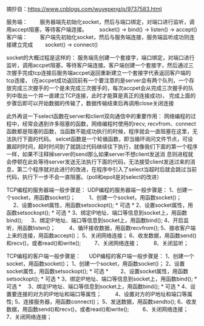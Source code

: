 摘抄自：https://www.cnblogs.com/wuyepeng/p/9737583.html

服务端：
　　服务器端先初始化socket，然后与端口绑定，对端口进行监听，调用accept阻塞，等待客户端连接。
　　socket() -> bind() -> listen() -> accept()
客户端：
　　客户端先初始化socket，然后与服务端连接，服务端监听成功则连接建立完成
　　socket() -> connect()

socket的大概过程是这样的：
	服务端先创建一个套接字，端口绑定，对端口进行监听，调用accpet阻塞，等待客户端连接。客户端创建一个套接字，然后通过三次握手完成tcp连接后服务端accpet返回重新建立一个套接字代表返回客户端的tcp连接，
(在accpet成功返回前有一个要注意的是server会有两个队列，一个存放完成三次握手的一个是未完成三次握手的，每次accpet会从完成三次握手的队列中取出一个并一直建立TCP连接，此时才能算是真正的连接成功)，
完成上面的步骤后即可以开始数据的传输了，数据传输结束后再调用close关闭连接

此外再说一下select函数在server和client双向通信中的重要作用：
	网络编程的过程中，经常会遇到许多阻塞的函数，网络编程时使用的recv, recvfrom、connect函数都是阻塞的函数，当函数不能成功执行的时候，程序就会一直阻塞在这里，无法执行下面的代码。
selcet函数是一个轮循函数，即当循环询问文件节点，可设置超时时间，超时时间到了就跳过代码继续往下执行，就像我们下面的第一个程序一样，如果不注释掉server的send那么如果server不想client发送消
息则进程就会停顿在此处等待server发送无法执行下面的代码，无法接受client发送过来的消息，第二个程序就对此进行的改进，在程序中引入了select当超时后就会跳过当前代码，执行下一步不会一直阻塞。（poll和epoll是对select的改进）


TCP编程的服务器端一般步骤是：                                                        	UDP编程的服务器端一般步骤是：
1、创建一个socket，用函数socket()； 　　                                            1、创建一个socket，用函数socket()； 　
2、设置socket属性，用函数setsockopt();  * 可选 *                                    2、设置socket属性，用函数setsockopt(); * 可选 *
3、绑定IP地址、端口等信息到socket上，用函数bind(); 　                               3、绑定IP地址、端口等信息到socket上，用函数bind();
4、开启监听，用函数listen()； 　　                                                  4、循环接收数据，用函数recvfrom(); 
5、接收客户端上来的连接，用函数accept()；                                           5、关闭网络连接；
6、收发数据，用函数send()和recv()，或者read()和write(); 　　
7、关闭网络连接； 　　
8、关闭监听；



TCP编程的客户端一般步骤是：	                                                         　 UDP编程的客户端一般步骤是：
1、创建一个socket，用函数socket()；                                                 1、创建一个socket，用函数socket()； 
2、设置socket属性，用函数setsockopt();  * 可选 *　　                                2、设置socket属性，用函数setsockopt();  * 可选 *
3、绑定IP地址、端口等信息到socket上，用函数bind();  * 可选 *　                      3、绑定IP地址、端口等信息到socket上，用函数bind();  * 可选 *
4、设置要连接的对方的IP地址和端口等属性； 　　                                      4、设置对方的IP地址和端口等属性; 
5、连接服务器，用函数connect()；                                                    5、发送数据，用函数sendto();
6、收发数据，用函数send()和recv()，或者read()和write(); 　　                        6、关闭网络连接；
7、关闭网络连接；